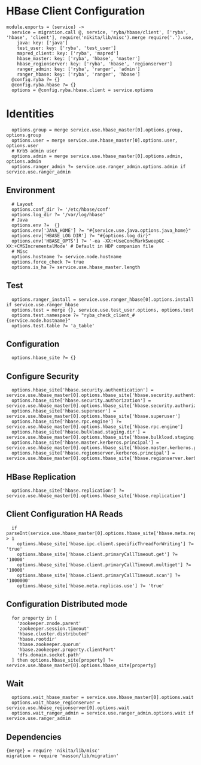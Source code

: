 
# HBase Client Configuration

    module.exports = (service) ->
      service = migration.call @, service, 'ryba/hbase/client', ['ryba', 'hbase', 'client'], require('nikita/lib/misc').merge require('.').use,
        java: key: ['java']
        test_user: key: ['ryba', 'test_user']
        mapred_client: key: ['ryba', 'mapred']
        hbase_master: key: ['ryba', 'hbase', 'master']
        hbase_regionserver: key: ['ryba', 'hbase', 'regionserver']
        ranger_admin: key: ['ryba', 'ranger', 'admin']
        ranger_hbase: key: ['ryba', 'ranger', 'hbase']
      @config.ryba ?= {}
      @config.ryba.hbase ?= {}
      options = @config.ryba.hbase.client = service.options

# Identities

      options.group = merge service.use.hbase_master[0].options.group, options.group
      options.user = merge service.use.hbase_master[0].options.user, options.user
      # Krb5 admin user
      options.admin = merge service.use.hbase_master[0].options.admin, options.admin
      options.ranger_admin ?= service.use.ranger_admin.options.admin if service.use.ranger_admin

## Environment

      # Layout
      options.conf_dir ?= '/etc/hbase/conf'
      options.log_dir ?= '/var/log/hbase'
      # Java
      options.env ?=  {}
      options.env['JAVA_HOME'] ?= "#{service.use.java.options.java_home}"
      options.env['HBASE_LOG_DIR'] ?= "#{options.log_dir}"
      options.env['HBASE_OPTS'] ?= '-ea -XX:+UseConcMarkSweepGC -XX:+CMSIncrementalMode' # Default in HDP companion file
      # Misc
      options.hostname ?= service.node.hostname
      options.force_check ?= true
      options.is_ha ?= service.use.hbase_master.length

## Test

      options.ranger_install = service.use.ranger_hbase[0].options.install if service.use.ranger_hbase
      options.test = merge {}, service.use.test_user.options, options.test
      options.test.namespace ?= "ryba_check_client_#{service.node.hostname}"
      options.test.table ?= 'a_table'

## Configuration

      options.hbase_site ?= {}

## Configure Security

      options.hbase_site['hbase.security.authentication'] = service.use.hbase_master[0].options.hbase_site['hbase.security.authentication']
      options.hbase_site['hbase.security.authorization'] = service.use.hbase_master[0].options.hbase_site['hbase.security.authorization']
      options.hbase_site['hbase.superuser'] = service.use.hbase_master[0].options.hbase_site['hbase.superuser']
      options.hbase_site['hbase.rpc.engine'] ?= service.use.hbase_master[0].options.hbase_site['hbase.rpc.engine']
      options.hbase_site['hbase.bulkload.staging.dir'] = service.use.hbase_master[0].options.hbase_site['hbase.bulkload.staging.dir']
      options.hbase_site['hbase.master.kerberos.principal'] = service.use.hbase_master[0].options.hbase_site['hbase.master.kerberos.principal']
      options.hbase_site['hbase.regionserver.kerberos.principal'] = service.use.hbase_master[0].options.hbase_site['hbase.regionserver.kerberos.principal']

## HBase Replication

      options.hbase_site['hbase.replication'] ?= service.use.hbase_master[0].options.hbase_site['hbase.replication']

## Client Configuration HA Reads

      if parseInt(service.use.hbase_master[0].options.hbase_site['hbase.meta.replica.count']) > 1
        options.hbase_site['hbase.ipc.client.specificThreadForWriting'] ?= 'true'
        options.hbase_site['hbase.client.primaryCallTimeout.get'] ?= '10000'
        options.hbase_site['hbase.client.primaryCallTimeout.multiget'] ?= '10000'
        options.hbase_site['hbase.client.primaryCallTimeout.scan'] ?= '1000000'
        options.hbase_site['hbase.meta.replicas.use'] ?= 'true'

## Configuration Distributed mode

      for property in [
        'zookeeper.znode.parent'
        'zookeeper.session.timeout'
        'hbase.cluster.distributed'
        'hbase.rootdir'
        'hbase.zookeeper.quorum'
        'hbase.zookeeper.property.clientPort'
        'dfs.domain.socket.path'
      ] then options.hbase_site[property] ?= service.use.hbase_master[0].options.hbase_site[property]

## Wait

      options.wait_hbase_master = service.use.hbase_master[0].options.wait
      options.wait_hbase_regionserver = service.use.hbase_regionserver[0].options.wait
      options.wait_ranger_admin = service.use.ranger_admin.options.wait if service.use.ranger_admin

## Dependencies

    {merge} = require 'nikita/lib/misc'
    migration = require 'masson/lib/migration'
